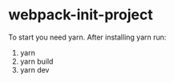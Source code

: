 # webpack-init-project

To start you need yarn.
After installing yarn run:
1. yarn
2. yarn build
3. yarn dev